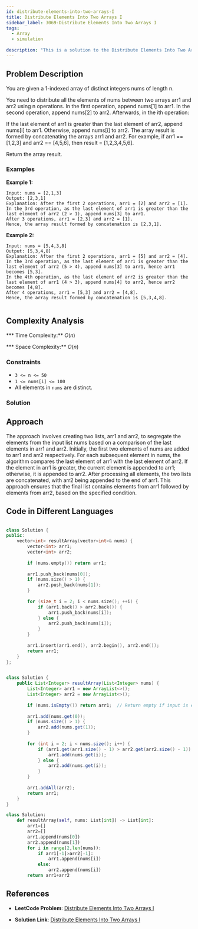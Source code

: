 ```yaml
---
id: distribute-elements-into-two-arrays-I
title: Distribute Elements Into Two Arrays I
sidebar_label: 3069-Distribute Elements Into Two Arrays I
tags:
  - Array
  - simulation
  
description: "This is a solution to the Distribute Elements Into Two Arrays I in leetcode"
---
```


## Problem Description

You are given a 1-indexed array of distinct integers nums of length n.

You need to distribute all the elements of nums between two arrays arr1 and arr2 using n operations. In the first operation, append nums[1] to arr1. In the second operation, append nums[2] to arr2. Afterwards, in the ith operation:

If the last element of arr1 is greater than the last element of arr2, append nums[i] to arr1. Otherwise, append nums[i] to arr2.
The array result is formed by concatenating the arrays arr1 and arr2. For example, if arr1 == [1,2,3] and arr2 == [4,5,6], then result = [1,2,3,4,5,6].

Return the array result.

 

 
### Examples

**Example 1:**

```
Input: nums = [2,1,3]
Output: [2,3,1]
Explanation: After the first 2 operations, arr1 = [2] and arr2 = [1].
In the 3rd operation, as the last element of arr1 is greater than the last element of arr2 (2 > 1), append nums[3] to arr1.
After 3 operations, arr1 = [2,3] and arr2 = [1].
Hence, the array result formed by concatenation is [2,3,1].

```
**Example 2:**
```
Input: nums = [5,4,3,8]
Output: [5,3,4,8]
Explanation: After the first 2 operations, arr1 = [5] and arr2 = [4].
In the 3rd operation, as the last element of arr1 is greater than the last element of arr2 (5 > 4), append nums[3] to arr1, hence arr1 becomes [5,3].
In the 4th operation, as the last element of arr2 is greater than the last element of arr1 (4 > 3), append nums[4] to arr2, hence arr2 becomes [4,8].
After 4 operations, arr1 = [5,3] and arr2 = [4,8].
Hence, the array result formed by concatenation is [5,3,4,8].
 
 ```
## Complexity Analysis

*** Time Complexity:** $O(n)$

*** Space Complexity:** $O(n)$

### Constraints

- `3 <= n <= 50`
- `1 <= nums[i] <= 100`
- All elements in `nums` are distinct.



### Solution
## Approach
The approach involves creating two lists, arr1 and arr2, to segregate the elements from the input list nums based on a comparison of the last elements in arr1 and arr2. Initially, the first two elements of nums are added to arr1 and arr2 respectively. For each subsequent element in nums, the algorithm compares the last element of arr1 with the last element of arr2. If the element in arr1 is greater, the current element is appended to arr1; otherwise, it is appended to arr2. After processing all elements, the two lists are concatenated, with arr2 being appended to the end of arr1. This approach ensures that the final list contains elements from arr1 followed by elements from arr2, based on the specified condition.

## Code in Different Languages

<Tabs>
<TabItem value="cpp" label="C++">
  <SolutionAuthor name="@ImmidiSivani"/>

```cpp

class Solution {
public:
    vector<int> resultArray(vector<int>& nums) {
        vector<int> arr1;
        vector<int> arr2;
        
        if (nums.empty()) return arr1;  
        
        arr1.push_back(nums[0]);
        if (nums.size() > 1) {
            arr2.push_back(nums[1]);
        }
        
        for (size_t i = 2; i < nums.size(); ++i) {
            if (arr1.back() > arr2.back()) {
                arr1.push_back(nums[i]);
            } else {
                arr2.push_back(nums[i]);
            }
        }
        
        arr1.insert(arr1.end(), arr2.begin(), arr2.end());
        return arr1;
    }
};


```
</TabItem>
<TabItem value="java" label="Java">
  <SolutionAuthor name="@ImmidiSivani"/>

```java

class Solution {
    public List<Integer> resultArray(List<Integer> nums) {
        List<Integer> arr1 = new ArrayList<>();
        List<Integer> arr2 = new ArrayList<>();
        
        if (nums.isEmpty()) return arr1;  // Return empty if input is empty
        
        arr1.add(nums.get(0));
        if (nums.size() > 1) {
            arr2.add(nums.get(1));
        }
        
        for (int i = 2; i < nums.size(); i++) {
            if (arr1.get(arr1.size() - 1) > arr2.get(arr2.size() - 1)) {
                arr1.add(nums.get(i));
            } else {
                arr2.add(nums.get(i));
            }
        }
        
        arr1.addAll(arr2);
        return arr1;
    }
}


```
</TabItem>
<TabItem value="python" label="Python">
  <SolutionAuthor name="@ImmidiSivani"/>

```python
class Solution:
    def resultArray(self, nums: List[int]) -> List[int]:
        arr1=[]
        arr2=[]
        arr1.append(nums[0])
        arr2.append(nums[1])
        for i in range(2,len(nums)):
            if arr1[-1]>arr2[-1]:
                arr1.append(nums[i])
            else:
                arr2.append(nums[i])
        return arr1+arr2

```
</TabItem>
</Tabs>

## References

- **LeetCode Problem**: [Distribute Elements Into Two Arrays I](https://leetcode.com/problems/distribute-elements-into-two-arrays-i/description/)

- **Solution Link**: [Distribute Elements Into Two Arrays I](https://leetcode.com/problems/distribute-elements-into-two-arrays-i/post-solution/?submissionId=1192661489)
